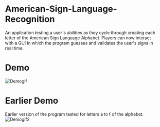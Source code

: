 # American-Sign-Language-Recognition
An application testing a user's abilities as they cycle through creating each letter of the American Sign Language Alphabet. Players can now interact with a GUI in which the program guesses and validates the user's signs in real time.

# Demo
![Demogif](https://github.com/Nam-H-Pham/American-Sign-Language-Recognition/blob/main/ASLDemo3.gif)

# Earlier Demo
Earlier version of the program tested for letters a to f of the alphabet.
![Demogif2](https://github.com/Nam-H-Pham/American-Sign-Language-Recognition/blob/main/ASLDemo%20(2).gif)
